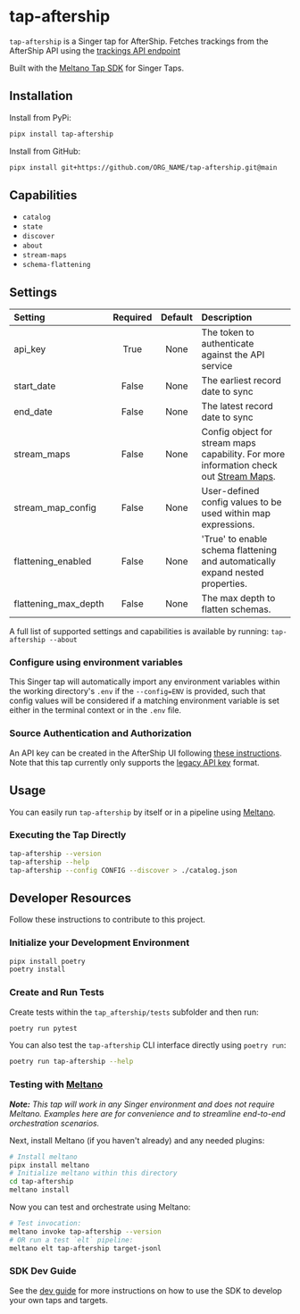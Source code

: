 # tap-aftership

`tap-aftership` is a Singer tap for AfterShip. Fetches trackings from the AfterShip API
using the [trackings API endpoint](https://www.aftership.com/docs/aftership/ce171c8e31139-get-trackings)

Built with the [Meltano Tap SDK](https://sdk.meltano.com) for Singer Taps.

## Installation

Install from PyPi:

```bash
pipx install tap-aftership
```

Install from GitHub:

```bash
pipx install git+https://github.com/ORG_NAME/tap-aftership.git@main
```

## Capabilities

* `catalog`
* `state`
* `discover`
* `about`
* `stream-maps`
* `schema-flattening`

## Settings

| Setting             | Required | Default | Description |
|:--------------------|:--------:|:-------:|:------------|
| api_key             | True     | None    | The token to authenticate against the API service |
| start_date          | False    | None    | The earliest record date to sync |
| end_date            | False    | None    | The latest record date to sync |
| stream_maps         | False    | None    | Config object for stream maps capability. For more information check out [Stream Maps](https://sdk.meltano.com/en/latest/stream_maps.html). |
| stream_map_config   | False    | None    | User-defined config values to be used within map expressions. |
| flattening_enabled  | False    | None    | 'True' to enable schema flattening and automatically expand nested properties. |
| flattening_max_depth| False    | None    | The max depth to flatten schemas. |

A full list of supported settings and capabilities is available by running: `tap-aftership --about`

### Configure using environment variables

This Singer tap will automatically import any environment variables within the working directory's
`.env` if the `--config=ENV` is provided, such that config values will be considered if a matching
environment variable is set either in the terminal context or in the `.env` file.

### Source Authentication and Authorization

An API key can be created in the AfterShip UI following [these
instructions](https://www.aftership.com/docs/aftership/quickstart/api-quick-start#:~:text=Get%20the%20API%20key,to%20generate%20your%20API%20key.).
Note that this tap currently only supports the [legacy API
key](https://www.aftership.com/docs/aftership/quickstart/authentication#4-legacy-api-keys)
format.

## Usage

You can easily run `tap-aftership` by itself or in a pipeline using [Meltano](https://meltano.com/).

### Executing the Tap Directly

```bash
tap-aftership --version
tap-aftership --help
tap-aftership --config CONFIG --discover > ./catalog.json
```

## Developer Resources

Follow these instructions to contribute to this project.

### Initialize your Development Environment

```bash
pipx install poetry
poetry install
```

### Create and Run Tests

Create tests within the `tap_aftership/tests` subfolder and
  then run:

```bash
poetry run pytest
```

You can also test the `tap-aftership` CLI interface directly using `poetry run`:

```bash
poetry run tap-aftership --help
```

### Testing with [Meltano](https://www.meltano.com)

_**Note:** This tap will work in any Singer environment and does not require Meltano.
Examples here are for convenience and to streamline end-to-end orchestration scenarios._

Next, install Meltano (if you haven't already) and any needed plugins:

```bash
# Install meltano
pipx install meltano
# Initialize meltano within this directory
cd tap-aftership
meltano install
```

Now you can test and orchestrate using Meltano:

```bash
# Test invocation:
meltano invoke tap-aftership --version
# OR run a test `elt` pipeline:
meltano elt tap-aftership target-jsonl
```

### SDK Dev Guide

See the [dev guide](https://sdk.meltano.com/en/latest/dev_guide.html) for more instructions on how to use the SDK to
develop your own taps and targets.
